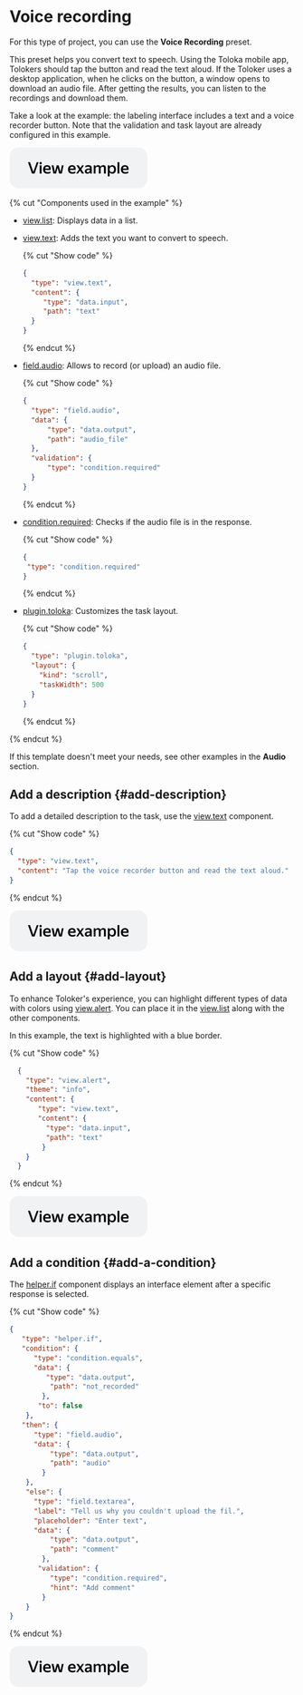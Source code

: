 # Voice recording

For this type of project, you can use the **Voice Recording** preset.

This preset helps you convert text to speech. Using the Toloka mobile app, Tolokers should tap the button and read the text aloud. If the Toloker uses a desktop application, when he clicks on the button, a window opens to download an audio file. After getting the results, you can listen to the recordings and download them.

Take a look at the example: the labeling interface includes a text and a voice recorder button. Note that the validation and task layout are already configured in this example.

[![](../_images/buttons/view-example.svg)](https://ya.cc/t/XgN35IUF3xqvGy)

{% cut "Components used in the example" %}

- [view.list](../reference/view.list.md): Displays data in a list.
- [view.text](../reference/view.text.md): Adds the text you want to convert to speech.

  {% cut "Show code" %}
  
  ```json
  {
    "type": "view.text",
    "content": {
       "type": "data.input",
       "path": "text"
    }
  }
  ```
   
  {% endcut %}
	
- [field.audio](../reference/field.audio.md): Allows to record (or upload) an audio file.

  {% cut "Show code" %}
  
  ```json
  {
    "type": "field.audio",
    "data": {
        "type": "data.output",
        "path": "audio_file"
    },
    "validation": {
        "type": "condition.required"
    }
  }
   ```
  {% endcut %}
  
- [condition.required](../reference/condition.required.md): Сhecks if the audio file is in the response.

  {% cut "Show code" %}
  
   ```json
  {
    "type": "condition.required"
  }
  ```
  
  {% endcut %}
  
- [plugin.toloka](../reference/plugin.toloka.md): Customizes the task layout.

  {% cut "Show code" %}

  ```json
  {
    "type": "plugin.toloka",
    "layout": {
      "kind": "scroll",
      "taskWidth": 500
    }
  }
  ```
  
  {% endcut %}
  
{% endcut %}  

If this template doesn't meet your needs, see other examples in the **Audio** section.

## Add a description {#add-description}

To add a detailed description to the task, use the [view.text](../reference/view.text.md) component.

{% cut "Show code" %}

```json
{
  "type": "view.text",
  "content": "Tap the voice recorder button and read the text aloud."
}
```

{% endcut %}

[![](../_images/buttons/view-example.svg)](https://ya.cc/t/a5j6lIKx3zL3nz)

## Add a layout {#add-layout}

To enhance Toloker's experience, you can highlight different types of data with colors using [view.alert](../reference/view.alert.md). You can place it in the [view.list](../reference/view.list.md) along with the other components.

In this example, the text is highlighted with a blue border.

{% cut "Show code" %}

```json
  {
    "type": "view.alert",
    "theme": "info",
    "content": {
       "type": "view.text",
       "content": {
         "type": "data.input",
         "path": "text"
        }  
    }
  }
```

{% endcut %}

[![](../_images/buttons/view-example.svg)](https://ya.cc/t/3bZ9nXUi3zLAZC)

## Add a condition {#add-a-condition}

The [helper.if](../reference/helper.if.md) component displays an interface element after a specific response is selected.

{% cut "Show code" %}

```json
{
   "type": "helper.if",
   "condition": {
      "type": "condition.equals",
      "data": {
         "type": "data.output",
          "path": "not_recorded"
        },
       "to": false
    },
   "then": {
      "type": "field.audio",
      "data": {
          "type": "data.output",
          "path": "audio"
        }
    },
    "else": {
      "type": "field.textarea",
      "label": "Tell us why you couldn't upload the fil.",
      "placeholder": "Enter text",
      "data": {
          "type": "data.output",
          "path": "comment"
        },
       "validation": {
          "type": "condition.required",
          "hint": "Add comment"
        }
    }
}
```

{% endcut %}

[![](../_images/buttons/view-example.svg)](https://ya.cc/t/ydnO9Cvc3zt4GX)
